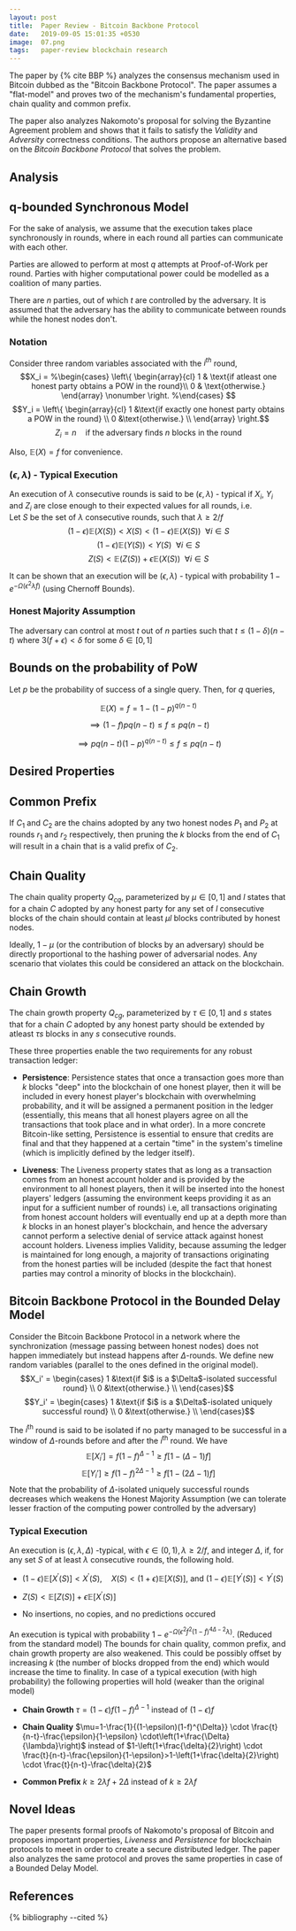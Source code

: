 ```yaml
---
layout: post
title:  Paper Review - Bitcoin Backbone Protocol
date:   2019-09-05 15:01:35 +0530
image:  07.png
tags:   paper-review blockchain research
---
```


The paper by {% cite BBP %} analyzes the consensus mechanism used in Bitcoin dubbed as the
"Bitcoin Backbone Protocol". The paper assumes a "flat-model" and proves two of the mechanism's fundamental
properties, chain quality and common prefix.

The paper also analyzes Nakomoto's proposal for solving the Byzantine
Agreement problem and shows that it fails to satisfy the *Validity* and
*Adversity* correctness conditions. The authors propose an alternative
based on the *Bitcoin Backbone Protocol* that solves the problem.

Analysis
--------

## q-bounded Synchronous Model

For the sake of analysis, we assume that the execution takes place
synchronously in rounds, where in each round all parties can communicate
with each other.

Parties are allowed to perform at most $q$ attempts at Proof-of-Work per
round. Parties with higher computational power could be modelled as a
coalition of many parties.

There are $n$ parties, out of which $t$ are controlled by the adversary.
It is assumed that the adversary has the ability to communicate between
rounds while the honest nodes don't.

### Notation

Consider three random variables associated with the $i^{th}$ round,\
$$X_i = 
     %\begin{cases}
      \left\{
      \begin{array}{cl}
         1  &  \text{if atleast one honest party obtains a POW in the round}\\
         0 & \text{otherwise.}
      \end{array} \nonumber
        \right.
     %\end{cases}
     $$
$$Y_i = 
\left\{
\begin{array}{cl}
1 &\text{if exactly one honest party obtains a POW in the round} \\
0 &\text{otherwise.} \\ 
\end{array} 
\right.$$
$$Z_i = n \quad\text{if the adversary finds } n \text{ blocks in the round}$$

Also, $\mathbb{E}(X) = f$ for convenience.

### $(\epsilon, \lambda)$ - Typical Execution

An execution of $\lambda$ consecutive rounds is said to be
$(\epsilon, \lambda)$ - typical if $X_i$, $Y_i$ and $Z_i$ are close
enough to their expected values for all rounds, i.e.\
Let $S$ be the set of $\lambda$ consecutive rounds, such that
$\lambda \geq 2/f$
$$(1-\epsilon) \mathbb{E}(X(S)) < X(S) < (1-\epsilon) \mathbb{E}(X(S))\ \ \forall i \in S$$
$$(1-\epsilon) \mathbb{E}(Y(S)) < Y(S)\ \ \forall i \in S$$
$$Z(S) < \mathbb{E}(Z(S)) + \epsilon\mathbb{E}(X(S))\ \  \forall i \in S$$

It can be shown that an execution will be $(\epsilon, \lambda)$ -
typical with probability $1-e^{-\Omega(\epsilon^2\lambda f)}$ (using
Chernoff Bounds).

### Honest Majority Assumption

The adversary can control at most $t$ out of $n$ parties such that
$t \leq (1-\delta)(n-t)$ where $3(f+\epsilon) < \delta$ for some
$\delta \in [0, 1]$

Bounds on the probability of PoW
--------------------------------

Let $p$ be the probability of success of a single query. Then, for $q$
queries,

$$\mathbb{E}(X) = f = 1-(1-p)^{q(n-t)}$$

$$\implies (1-f)pq(n-t) \leq f \leq pq(n-t)$$

$$\implies pq(n-t)(1-p)^{q(n-t)} \leq f \leq pq(n-t)$$

Desired Properties
------------------

## Common Prefix

If $C_1$ and $C_2$ are the chains adopted by any two honest nodes $P_1$
and $P_2$ at rounds $r_1$ and $r_2$ respectively, then pruning the $k$
blocks from the end of $C_1$ will result in a chain that is a valid
prefix of $C_2$.

## Chain Quality

The chain quality property $Q_{cq}$, parameterized by $\mu \in [0, 1]$
and $l$ states that for a chain $C$ adopted by any honest party for any
set of $l$ consecutive blocks of the chain should contain at least
$\mu l$ blocks contributed by honest nodes.

Ideally, $1-\mu$ (or the contribution of blocks by an adversary) should
be directly proportional to the hashing power of adversarial nodes. Any
scenario that violates this could be considered an attack on the
blockchain.

## Chain Growth

The chain growth property $Q_{cg}$, parameterized by $\tau \in [0, 1]$
and $s$ states that for a chain $C$ adopted by any honest party should
be extended by atleast $\tau s$ blocks in any $s$ consecutive rounds.

These three properties enable the two requirements for any robust
transaction ledger:

-   **Persistence**: Persistence states that once a transaction goes
    more than $k$ blocks "deep" into the blockchain of one honest
    player, then it will be included in every honest player's blockchain
    with overwhelming probability, and it will be assigned a permanent
    position in the ledger (essentially, this means that all honest
    players agree on all the transactions that took place and in what
    order). In a more concrete Bitcoin-like setting, Persistence is
    essential to ensure that credits are final and that they happened at
    a certain "time" in the system's timeline (which is implicitly
    defined by the ledger itself).

-   **Liveness**: The Liveness property states that as long as a
    transaction comes from an honest account holder and is provided by
    the environment to all honest players, then it will be inserted into
    the honest players' ledgers (assuming the environment keeps
    providing it as an input for a sufficient number of rounds) i.e, all
    transactions originating from honest account holders will eventually
    end up at a depth more than $k$ blocks in an honest player's
    blockchain, and hence the adversary cannot perform a selective
    denial of service attack against honest account holders. Liveness
    implies Validity, because assuming the ledger is maintained for long
    enough, a majority of transactions originating from the honest
    parties will be included (despite the fact that honest parties may
    control a minority of blocks in the blockchain).

Bitcoin Backbone Protocol in the Bounded Delay Model
----------------------------------------------------

Consider the Bitcoin Backbone Protocol in a network where the
synchronization (message passing between honest nodes) does not happen
immediately but instead happens after $\Delta$-rounds. We define new
random variables (parallel to the ones defined in the original model).
$$X_i' = 
     \begin{cases}
       1 &\text{if $i$ is a $\Delta$-isolated successful round} \\
       0 &\text{otherwise.} \\ 
     \end{cases}$$
$$Y_i' = 
     \begin{cases}
       1 &\text{if $i$ is a $\Delta$-isolated uniquely successful round} \\
       0 &\text{otherwise.} \\ 
     \end{cases}$$

The $i^\text{th}$ round is said to be
isolated if no party managed to be successful in a window of
$\Delta$-rounds before and after the $i^\text{th}$ round. We have
$$\mathbb{E}[X_i'] = f(1-f)^{\Delta-1} \geq f[1-(\Delta-1)f]$$
$$\mathbb{E}[Y_i'] \geq f(1-f)^{2\Delta-1} \geq f[1-(2\Delta-1)f]$$
Note that the probability of $\Delta$-isolated uniquely successful
rounds decreases which weakens the Honest Majority Assumption (we can
tolerate lesser fraction of the computing power controlled by the
adversary)

### Typical Execution

An execution is $(\epsilon, \lambda, \Delta)$ -typical, with
$\epsilon \in(0,1), \lambda \geq 2 / f,$ and integer $\Delta,$ if, for
any set $S$ of at least $\lambda$ consecutive rounds, the following
hold.

-   $(1-\epsilon) \mathbb{E}\left[X^{\prime}(S)\right]<X^{\prime}(S), \quad X(S)<(1+\epsilon) \mathbb{E}[X(S)],$
    and
    $(1-\epsilon) \mathbb{E}\left[Y^{\prime}(S)\right]<Y^{\prime}(S)$

-   $Z(S)<\mathbb{E}[Z(S)]+\epsilon \mathbb{E}\left[X^{\prime}(S)\right]$

-   No insertions, no copies, and no predictions occured

An execution is typical with probability
$1-e^{-\Omega\left(\epsilon^{2} f^{2}(1-f)^{4 \Delta-2} \lambda\right)}$.
(Reduced from the standard model) The bounds for chain quality, common
prefix, and chain growth property are also weakened. This could be
possibly offset by increasing $k$ (the number of blocks dropped from the
end) which would increase the time to finality. In case of a typical
execution (with high probability) the following properties will hold
(weaker than the original model)

-   **Chain Growth** $\tau=(1-\epsilon) f(1-f)^{\Delta-1}$ instead of
    $(1-\epsilon)f$

-   **Chain Quality**
    $\mu=1-\frac{1}{(1-\epsilon)(1-f)^{\Delta}} \cdot \frac{t}{n-t}-\frac{\epsilon}{1-\epsilon} \cdot\left(1+\frac{\Delta}{\lambda}\right)$
    instead of
    $1-\left(1+\frac{\delta}{2}\right) \cdot \frac{t}{n-t}-\frac{\epsilon}{1-\epsilon}>1-\left(1+\frac{\delta}{2}\right) \cdot \frac{t}{n-t}-\frac{\delta}{2}$

-   **Common Prefix** $k \geq 2 \lambda f+2 \Delta$ instead of
    $k \geq 2 \lambda f$

Novel Ideas
-----------

The paper presents formal proofs of Nakomoto's proposal of Bitcoin and
proposes important properties, *Liveness* and *Persistence* for
blockchain protocols to meet in order to create a secure distributed
ledger. The paper also analyzes the same protocol and proves the same
properties in case of a Bounded Delay Model.


References
----------

{% bibliography --cited %}